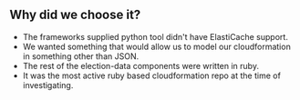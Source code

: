 ## Why did we choose it?

* The frameworks supplied python tool didn't have ElastiCache support. <!-- .element: class="padded" -->
* We wanted something that would allow us to model our cloudformation in something other than JSON. <!-- .element: class="padded" -->
* The rest of the election-data components were written in ruby. <!-- .element: class="padded" -->
* It was the most active ruby based cloudformation repo at the time of investigating. <!-- .element: class="padded" -->

